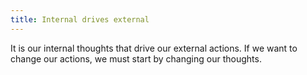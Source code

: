 ```yaml
---
title: Internal drives external
---
```


It is our internal thoughts that drive our external actions. If we want to change our actions, we must start by changing our thoughts.
